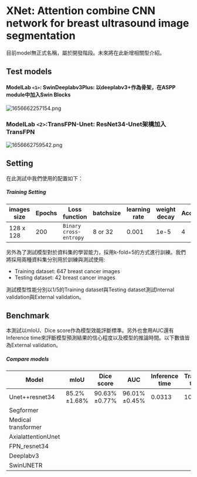 # XNet: Attention combine CNN network for breast ultrasound image segmentation

目前model無正式名稱，屬於開發階段。未來將在此新增相關型介紹。

## Test models

#### ModelLab `<1>`: SwinDeeplabv3Plus: 以deeplabv3+作為骨架，在ASPP module中加入Swin Blocks

![1656662257154.png](otherData/1656662257154.png)


### ModelLab `<2>`:TransFPN-Unet: ResNet34-Unet架構加入TransFPN

![1656662759542.png](otherData/1656662759542.png)

## Setting

在此測試中我們使用的配置如下：

##### Training Setting

| images size | Epochs | Loss function            | batchsize | learning rate | weight decay | Accumulation |
| ----------- | ------ | ------------------------ | --------- | ------------- | ------------ | ------------ |
| 128 x 128   | 200    | `Binary cross-entropy` | 8 or 32   | 0.001         | 1e-5         | 4            |

另外為了測試模型對於資料集的學習能力，採用k-fold=5的方式進行訓練。我們將採用兩種資料集分別用於訓練與測試使用:

* Training dataset: 647 breast cancer images
* Testing dataset: 42 breast cancer images

測試模型性能分別以1/5的Training dataset與Testing dataset測試Internal validation與External validation。

## Benchmark

本測試以mIoU、Dice score作為模型效能評斷標準。另外也會用AUC還有Inference time來評斷模型預測結果的信心程度以及模型的推論時間。以下數值皆為External validation。

##### Compare models

| Model               | mIoU | Dice score | AUC | Inference time | Training time | Note |
| ------------------- | ---- | ---------- | --- | -------------- | ------------- | ---- |
| Unet++resnet34      |   85.2%±1.68%   |      90.63%±0.77%      | 96.01%±0.45%| 0.0313 |10934|      |
| Segformer           |      |            |     |                |               |      |
| Medical transformer |      |            |     |                |               |      |
| AxialattentionUnet  |      |            |     |                |               |      |
| FPN_resnet34        |      |            |     |                |               |      |
| Deeplabv3           |      |            |     |                |               |      |
| SwinUNETR           |      |            |     |                |               |      |
